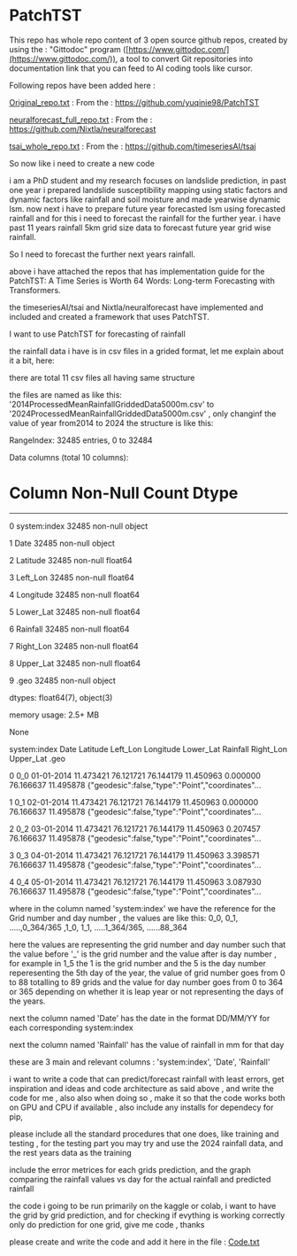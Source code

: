 # PatchTST

This repo has whole repo content of 3 open source github repos, created by using the : "Gittodoc" program ([https://www.gittodoc.com/](https://www.gittodoc.com/)), a tool to convert Git repositories into documentation link that you can feed to AI coding tools like cursor.

Following repos have been added here :

[Original_repo.txt](Original_repo.txt) : From the : https://github.com/yuqinie98/PatchTST

[neuralforecast_full_repo.txt](neuralforecast_full_repo.txt) : From the : https://github.com/Nixtla/neuralforecast

[tsai_whole_repo.txt](tsai_whole_repo.txt) : From the : https://github.com/timeseriesAI/tsai

So now like i need to create a new code

 i am a PhD student and my research focuses on landslide prediction, in past one year i prepared landslide susceptibility mapping using static factors and dynamic factors like rainfall and soil moisture and made yearwise dynamic lsm. now next i have to prepare future year forecasted lsm using forecasted rainfall and for this i need to forecast the rainfall for the further year. i have past 11 years rainfall 5km grid size data to forecast future year grid wise rainfall.
 
 So I need to forecast the further next years rainfall.
 
 above i have attached the repos that has implementation guide for the PatchTST: A Time Series is Worth 64 Words: Long-term Forecasting with Transformers.
 
 the timeseriesAI/tsai and Nixtla/neuralforecast have implemented and included and created a framework that uses PatchTST.
 
 I want to use PatchTST for forecasting of rainfall

 the rainfall data i have is in csv files in a grided format, let me explain about it a bit, here:
 
 there are total 11 csv files all having same structure
 
 the files are named as like this: '2014ProcessedMeanRainfallGriddedData5000m.csv' to '2024ProcessedMeanRainfallGriddedData5000m.csv' , only changinf the value of year from2014 to 2024
 the structure is like this: 
 
 RangeIndex: 32485 entries, 0 to 32484
 
Data columns (total 10 columns):

 #   Column        Non-Null Count  Dtype 
 
---  ------        --------------  -----  

 0   system:index  32485 non-null  object
 
 1   Date          32485 non-null  object 
 
 2   Latitude      32485 non-null  float64
 
 3   Left_Lon      32485 non-null  float64
 
 4   Longitude     32485 non-null  float64
 
 5   Lower_Lat     32485 non-null  float64
 
 6   Rainfall      32485 non-null  float64
 
 7   Right_Lon     32485 non-null  float64
 
 8   Upper_Lat     32485 non-null  float64
 
 9   .geo          32485 non-null  object 

dtypes: float64(7), object(3)

memory usage: 2.5+ MB

None

system:index	Date	Latitude	Left_Lon	Longitude	Lower_Lat	Rainfall	Right_Lon	Upper_Lat	.geo

0	0_0	01-01-2014	11.473421	76.121721	76.144179	11.450963	0.000000	76.166637	11.495878	{"geodesic":false,"type":"Point","coordinates"...

1	0_1	02-01-2014	11.473421	76.121721	76.144179	11.450963	0.000000	76.166637	11.495878	{"geodesic":false,"type":"Point","coordinates"...

2	0_2	03-01-2014	11.473421	76.121721	76.144179	11.450963	0.207457	76.166637	11.495878	{"geodesic":false,"type":"Point","coordinates"...

3	0_3	04-01-2014	11.473421	76.121721	76.144179	11.450963	3.398571	76.166637	11.495878	{"geodesic":false,"type":"Point","coordinates"...

4	0_4	05-01-2014	11.473421	76.121721	76.144179	11.450963	3.087930	76.166637	11.495878	{"geodesic":false,"type":"Point","coordinates"...

where in the column named 'system:index' we have the reference for the Grid number and day number , the values are like this: 0_0, 0_1, .....,0_364/365 ,1_0, 1_1, .....1_364/365, ......88_364              

here the values are representing the grid number and day number such that the value before '_' is the grid number and the value after is day number , for example in 1_5 the 1 is the grid number and the 5 is the day number reperesenting the 5th day of the year, the value of grid number goes from 0 to 88 totalling to 89 grids and the value for day number goes from 0 to 364 or 365 depending on whether it is leap year or not representing the days of the years.

next the column named 'Date' has the date in the format DD/MM/YY for each corresponding system:index 

next the column named 'Rainfall' has the value of rainfall in mm for that day

these are 3 main and relevant columns : 'system:index', 'Date', 'Rainfall'
 
i want to write a code that can predict/forecast rainfall with least errors, get inspiration and ideas and code architecture as said above , and write the code for me , also also when doing so , make it so that the code works both on GPU and CPU if available , also include any installs for dependecy for pip, 

please include all the standard procedures that one does, like training and testing , for the testing part you may try and use the 2024 rainfall data, and the rest years data as the training

include the error metrices for each grids prediction, and the graph comparing the rainfall values vs day for the actual rainfall and predicted rainfall 

the code i going to be run primarily on the kaggle or colab, i want to have the grid by grid prediction, and for checking if evything is working correctly only do prediction for one grid, give me code , thanks


please create and write the code and add it here in the file : [Code.txt](Code.txt)

